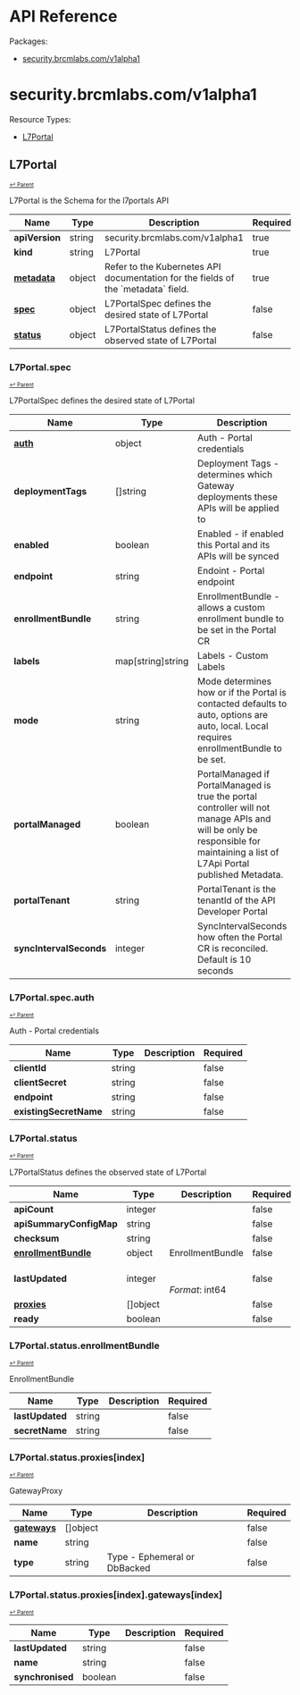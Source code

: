 # API Reference

Packages:

- [security.brcmlabs.com/v1alpha1](#securitybrcmlabscomv1alpha1)

# security.brcmlabs.com/v1alpha1

Resource Types:

- [L7Portal](#l7portal)




## L7Portal
<sup><sup>[↩ Parent](#securitybrcmlabscomv1alpha1 )</sup></sup>






L7Portal is the Schema for the l7portals API

<table>
    <thead>
        <tr>
            <th>Name</th>
            <th>Type</th>
            <th>Description</th>
            <th>Required</th>
        </tr>
    </thead>
    <tbody><tr>
      <td><b>apiVersion</b></td>
      <td>string</td>
      <td>security.brcmlabs.com/v1alpha1</td>
      <td>true</td>
      </tr>
      <tr>
      <td><b>kind</b></td>
      <td>string</td>
      <td>L7Portal</td>
      <td>true</td>
      </tr>
      <tr>
      <td><b><a href="https://kubernetes.io/docs/reference/generated/kubernetes-api/v1.27/#objectmeta-v1-meta">metadata</a></b></td>
      <td>object</td>
      <td>Refer to the Kubernetes API documentation for the fields of the `metadata` field.</td>
      <td>true</td>
      </tr><tr>
        <td><b><a href="#l7portalspec">spec</a></b></td>
        <td>object</td>
        <td>
          L7PortalSpec defines the desired state of L7Portal<br/>
        </td>
        <td>false</td>
      </tr><tr>
        <td><b><a href="#l7portalstatus">status</a></b></td>
        <td>object</td>
        <td>
          L7PortalStatus defines the observed state of L7Portal<br/>
        </td>
        <td>false</td>
      </tr></tbody>
</table>


### L7Portal.spec
<sup><sup>[↩ Parent](#l7portal)</sup></sup>



L7PortalSpec defines the desired state of L7Portal

<table>
    <thead>
        <tr>
            <th>Name</th>
            <th>Type</th>
            <th>Description</th>
            <th>Required</th>
        </tr>
    </thead>
    <tbody><tr>
        <td><b><a href="#l7portalspecauth">auth</a></b></td>
        <td>object</td>
        <td>
          Auth - Portal credentials<br/>
        </td>
        <td>false</td>
      </tr><tr>
        <td><b>deploymentTags</b></td>
        <td>[]string</td>
        <td>
          Deployment Tags - determines which Gateway deployments these APIs will be applied to<br/>
        </td>
        <td>false</td>
      </tr><tr>
        <td><b>enabled</b></td>
        <td>boolean</td>
        <td>
          Enabled - if enabled this Portal and its APIs will be synced<br/>
        </td>
        <td>false</td>
      </tr><tr>
        <td><b>endpoint</b></td>
        <td>string</td>
        <td>
          Endoint - Portal endpoint<br/>
        </td>
        <td>false</td>
      </tr><tr>
        <td><b>enrollmentBundle</b></td>
        <td>string</td>
        <td>
          EnrollmentBundle - allows a custom enrollment bundle to be set in the Portal CR<br/>
        </td>
        <td>false</td>
      </tr><tr>
        <td><b>labels</b></td>
        <td>map[string]string</td>
        <td>
          Labels - Custom Labels<br/>
        </td>
        <td>false</td>
      </tr><tr>
        <td><b>mode</b></td>
        <td>string</td>
        <td>
          Mode determines how or if the Portal is contacted defaults to auto, options are auto, local. Local requires enrollmentBundle to be set.<br/>
        </td>
        <td>false</td>
      </tr><tr>
        <td><b>portalManaged</b></td>
        <td>boolean</td>
        <td>
          PortalManaged if PortalManaged is true the portal controller will not manage APIs and will be only be responsible for maintaining a list of L7Api Portal published Metadata.<br/>
        </td>
        <td>false</td>
      </tr><tr>
        <td><b>portalTenant</b></td>
        <td>string</td>
        <td>
          PortalTenant is the tenantId of the API Developer Portal<br/>
        </td>
        <td>false</td>
      </tr><tr>
        <td><b>syncIntervalSeconds</b></td>
        <td>integer</td>
        <td>
          SyncIntervalSeconds how often the Portal CR is reconciled. Default is 10 seconds<br/>
        </td>
        <td>false</td>
      </tr></tbody>
</table>


### L7Portal.spec.auth
<sup><sup>[↩ Parent](#l7portalspec)</sup></sup>



Auth - Portal credentials

<table>
    <thead>
        <tr>
            <th>Name</th>
            <th>Type</th>
            <th>Description</th>
            <th>Required</th>
        </tr>
    </thead>
    <tbody><tr>
        <td><b>clientId</b></td>
        <td>string</td>
        <td>
          <br/>
        </td>
        <td>false</td>
      </tr><tr>
        <td><b>clientSecret</b></td>
        <td>string</td>
        <td>
          <br/>
        </td>
        <td>false</td>
      </tr><tr>
        <td><b>endpoint</b></td>
        <td>string</td>
        <td>
          <br/>
        </td>
        <td>false</td>
      </tr><tr>
        <td><b>existingSecretName</b></td>
        <td>string</td>
        <td>
          <br/>
        </td>
        <td>false</td>
      </tr></tbody>
</table>


### L7Portal.status
<sup><sup>[↩ Parent](#l7portal)</sup></sup>



L7PortalStatus defines the observed state of L7Portal

<table>
    <thead>
        <tr>
            <th>Name</th>
            <th>Type</th>
            <th>Description</th>
            <th>Required</th>
        </tr>
    </thead>
    <tbody><tr>
        <td><b>apiCount</b></td>
        <td>integer</td>
        <td>
          <br/>
        </td>
        <td>false</td>
      </tr><tr>
        <td><b>apiSummaryConfigMap</b></td>
        <td>string</td>
        <td>
          <br/>
        </td>
        <td>false</td>
      </tr><tr>
        <td><b>checksum</b></td>
        <td>string</td>
        <td>
          <br/>
        </td>
        <td>false</td>
      </tr><tr>
        <td><b><a href="#l7portalstatusenrollmentbundle">enrollmentBundle</a></b></td>
        <td>object</td>
        <td>
          EnrollmentBundle<br/>
        </td>
        <td>false</td>
      </tr><tr>
        <td><b>lastUpdated</b></td>
        <td>integer</td>
        <td>
          <br/>
          <br/>
            <i>Format</i>: int64<br/>
        </td>
        <td>false</td>
      </tr><tr>
        <td><b><a href="#l7portalstatusproxiesindex">proxies</a></b></td>
        <td>[]object</td>
        <td>
          <br/>
        </td>
        <td>false</td>
      </tr><tr>
        <td><b>ready</b></td>
        <td>boolean</td>
        <td>
          <br/>
        </td>
        <td>false</td>
      </tr></tbody>
</table>


### L7Portal.status.enrollmentBundle
<sup><sup>[↩ Parent](#l7portalstatus)</sup></sup>



EnrollmentBundle

<table>
    <thead>
        <tr>
            <th>Name</th>
            <th>Type</th>
            <th>Description</th>
            <th>Required</th>
        </tr>
    </thead>
    <tbody><tr>
        <td><b>lastUpdated</b></td>
        <td>string</td>
        <td>
          <br/>
        </td>
        <td>false</td>
      </tr><tr>
        <td><b>secretName</b></td>
        <td>string</td>
        <td>
          <br/>
        </td>
        <td>false</td>
      </tr></tbody>
</table>


### L7Portal.status.proxies[index]
<sup><sup>[↩ Parent](#l7portalstatus)</sup></sup>



GatewayProxy

<table>
    <thead>
        <tr>
            <th>Name</th>
            <th>Type</th>
            <th>Description</th>
            <th>Required</th>
        </tr>
    </thead>
    <tbody><tr>
        <td><b><a href="#l7portalstatusproxiesindexgatewaysindex">gateways</a></b></td>
        <td>[]object</td>
        <td>
          <br/>
        </td>
        <td>false</td>
      </tr><tr>
        <td><b>name</b></td>
        <td>string</td>
        <td>
          <br/>
        </td>
        <td>false</td>
      </tr><tr>
        <td><b>type</b></td>
        <td>string</td>
        <td>
          Type - Ephemeral or DbBacked<br/>
        </td>
        <td>false</td>
      </tr></tbody>
</table>


### L7Portal.status.proxies[index].gateways[index]
<sup><sup>[↩ Parent](#l7portalstatusproxiesindex)</sup></sup>





<table>
    <thead>
        <tr>
            <th>Name</th>
            <th>Type</th>
            <th>Description</th>
            <th>Required</th>
        </tr>
    </thead>
    <tbody><tr>
        <td><b>lastUpdated</b></td>
        <td>string</td>
        <td>
          <br/>
        </td>
        <td>false</td>
      </tr><tr>
        <td><b>name</b></td>
        <td>string</td>
        <td>
          <br/>
        </td>
        <td>false</td>
      </tr><tr>
        <td><b>synchronised</b></td>
        <td>boolean</td>
        <td>
          <br/>
        </td>
        <td>false</td>
      </tr></tbody>
</table>
